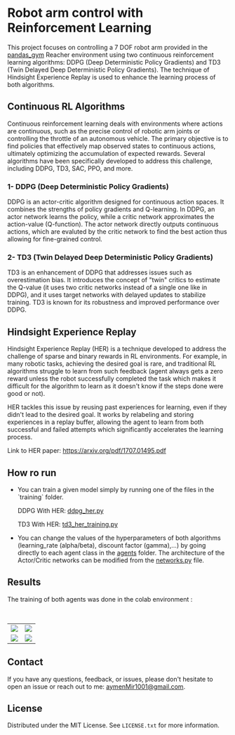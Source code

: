 # Robot arm control with Reinforcement Learning

This project focuses on controlling a 7 DOF robot arm provided in the [pandas_gym](https://github.com/qgallouedec/panda-gym) Reacher environment using two continuous reinforcement learning algorithms: DDPG (Deep Deterministic Policy Gradients) and TD3 (Twin Delayed Deep Deterministic Policy Gradients). The technique of Hindsight Experience Replay is used to enhance the learning process of both algorithms.

## Continuous RL Algorithms

Continuous reinforcement learning deals with environments where actions are continuous, such as the precise control of robotic arm joints or controlling the throttle of an autonomous vehicle. The primary objective is to find policies that effectively map observed states to continuous actions, ultimately optimizing the accumulation of expected rewards. Several algorithms have been specifically developed to address this challenge, including DDPG, TD3, SAC, PPO, and more.

### 1- DDPG (Deep Deterministic Policy Gradients)

DDPG is an actor-critic algorithm designed for continuous action spaces. It combines the strengths of policy gradients and Q-learning. In DDPG, an actor network learns the policy, while a critic network approximates the action-value (Q-function). The actor network directly outputs continuous actions, which are evaluted by the critic network to find the best action thus allowing for fine-grained control.

### 2- TD3 (Twin Delayed Deep Deterministic Policy Gradients)

TD3 is an enhancement of DDPG that addresses issues such as overestimation bias. It introduces the concept of "twin" critics to estimate the Q-value (it uses two critic networks instead of a single one like in DDPG), and it uses target networks with delayed updates to stabilize training. TD3 is known for its robustness and improved performance over DDPG.

## Hindsight Experience Replay

Hindsight Experience Replay (HER) is a technique developed to address the challenge of sparse and binary rewards in RL environments. For example, in many robotic tasks, achieving the desired goal is rare, and traditional RL algorithms struggle to learn from such feedback (agent always gets a zero reward unless the robot successfully completed the task which makes it difficult for the algorithm to learn as it doesn't know if the steps done were good or not).

HER tackles this issue by reusing past experiences for learning, even if they didn't lead to the desired goal. It works by relabeling and storing experiences in a replay buffer, allowing the agent to learn from both successful and failed attempts which significantly accelerates the learning process.

Link to HER paper: https://arxiv.org/pdf/1707.01495.pdf

## How ro run

- <p>You can train a given model simply by running one of the files in the `training` folder.</p>
    <p>DDPG With HER: <a href="https://github.com/kaymen99/Robot-arm-control-with-RL/blob/main/training/ddpg_her.py">ddpg_her.py</a></p>
    <p>TD3 With HER: <a href="https://github.com/kaymen99/Robot-arm-control-with-RL/blob/main/training/td3_her_training.py">td3_her_training.py</a></p>

- You can change the values of the hyperparameters of both algorithms (learning_rate (alpha/beta), discount factor (gamma),...) by going directly to each agent class in the [agents](https://github.com/kaymen99/Robot-arm-control-with-RL/tree/main/agents) folder. The architecture of the Actor/Critic networks can be modified from the [networks.py](https://github.com/kaymen99/Robot-arm-control-with-RL/blob/main/utils/networks.py) file.

## Results

The training of both agents was done in the colab environment :

<div align="center">
<table>
<tr>
<td><img src="https://github.com/kaymen99/Robot-arm-control-with-RL/assets/83681204/957ff11a-e785-4349-9135-960001aa9990" /></td>
<td><img src="https://github.com/kaymen99/Robot-arm-control-with-RL/assets/83681204/1b824c15-02ba-47b1-8260-f913ff282c14" /></td>
</tr>
<br />
<tr>
<td><img src="https://github.com/kaymen99/Robot-arm-control-with-RL/assets/83681204/f89cd3b8-0ce4-4a1f-ad60-f8c629885345" /></td>
<td><img src="https://github.com/kaymen99/Robot-arm-control-with-RL/assets/83681204/e344edf9-c955-4a18-82e2-76cc3df399da" /></td>
</table>
</div>

<!-- Contact -->
## Contact

If you have any questions, feedback, or issues, please don't hesitate to open an issue or reach out to me: aymenMir1001@gmail.com.

<!-- LICENSE -->
## License

Distributed under the MIT License. See `LICENSE.txt` for more information.
